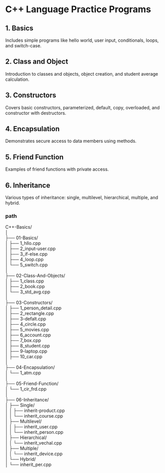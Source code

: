 # C++ Language Practice Programs

## 1. Basics
Includes simple programs like hello world, user input, conditionals, loops, and switch-case.

## 2. Class and Object
Introduction to classes and objects, object creation, and student average calculation.

## 3. Constructors
Covers basic constructors, parameterized, default, copy, overloaded, and constructor with destructors.

## 4. Encapsulation
Demonstrates secure access to data members using methods.

## 5. Friend Function
Examples of friend functions with private access.

## 6. Inheritance
Various types of inheritance: single, multilevel, hierarchical, multiple, and hybrid.


### path
C++-Basics/<br>
│<br>
├── 01-Basics/<br>
│   ├── 1_hllo.cpp<br>
│   ├── 2_input-user.cpp<br>
│   ├── 3_if-else.cpp<br>
│   ├── 4_loop.cpp<br>
│   └── 5_switch.cpp<br>
│<br>
├── 02-Class-And-Objects/<br>
│   ├── 1_class.cpp<br>
│   ├── 2_book.cpp<br>
│   └── 3_std_avg.cpp<br>
│<br>
├── 03-Constructors/<br>
│   ├── 1_person_detail.cpp<br>
│   ├── 2_rectangle.cpp<br>
│   ├── 3-defalt.cpp<br>
│   ├── 4_circle.cpp<br>
│   ├── 5_movies.cpp<br>
│   ├── 6_account.cpp<br>
│   ├── 7_box.cpp<br>
│   ├── 8_student.cpp<br>
│   ├── 9-laptop.cpp<br>
│   ├── 10_car.cpp<br>
│<br>
├── 04-Encapsulation/<br>
│   └── 1_atm.cpp<br>
│<br>
├── 05-Friend-Function/<br>
│   └── 1_cir_frd.cpp<br>
│<br>
├── 06-Inheritance/<br>
│   ├── Single/<br>
│   │   ├── inherit-product.cpp<br>
│   │   └── inherit_course.cpp<br>
│   ├── Multilevel/<br>
│   │   ├── inherit_user.cpp<br>
│   │   └── inherit_person.cpp<br>
│   ├── Hierarchical/<br>
│   │   └── inherit_vechal.cpp<br>
│   ├── Multiple/<br>
│   │   └── inherit_device.cpp<br>
│   └── Hybrid/<br>
│       └── inherit_per.cpp<br>
